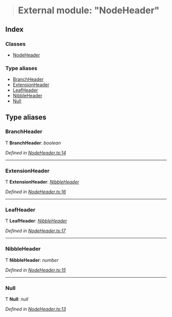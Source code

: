 > # External module: "NodeHeader"

## Index

### Classes

* [NodeHeader](../classes/_nodeheader_.nodeheader.md)

### Type aliases

* [BranchHeader](_nodeheader_.md#branchheader)
* [ExtensionHeader](_nodeheader_.md#extensionheader)
* [LeafHeader](_nodeheader_.md#leafheader)
* [NibbleHeader](_nodeheader_.md#nibbleheader)
* [Null](_nodeheader_.md#null)

## Type aliases

###  BranchHeader

Ƭ **BranchHeader**: *boolean*

*Defined in [NodeHeader.ts:14](https://github.com/polkadot-js/common/blob/aab3ed5/packages/trie-codec/src/NodeHeader.ts#L14)*

___

###  ExtensionHeader

Ƭ **ExtensionHeader**: *[NibbleHeader](_nodeheader_.md#nibbleheader)*

*Defined in [NodeHeader.ts:16](https://github.com/polkadot-js/common/blob/aab3ed5/packages/trie-codec/src/NodeHeader.ts#L16)*

___

###  LeafHeader

Ƭ **LeafHeader**: *[NibbleHeader](_nodeheader_.md#nibbleheader)*

*Defined in [NodeHeader.ts:17](https://github.com/polkadot-js/common/blob/aab3ed5/packages/trie-codec/src/NodeHeader.ts#L17)*

___

###  NibbleHeader

Ƭ **NibbleHeader**: *number*

*Defined in [NodeHeader.ts:15](https://github.com/polkadot-js/common/blob/aab3ed5/packages/trie-codec/src/NodeHeader.ts#L15)*

___

###  Null

Ƭ **Null**: *null*

*Defined in [NodeHeader.ts:13](https://github.com/polkadot-js/common/blob/aab3ed5/packages/trie-codec/src/NodeHeader.ts#L13)*